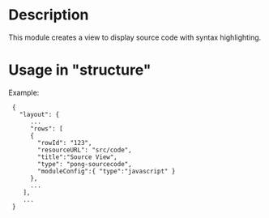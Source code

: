 # Description
This module creates a view to display source code with syntax highlighting. 

# Usage in "structure"
Example:

	 {
	   "layout": {
	      ...
	      "rows": [
	      {
	        "rowId": "123",
	        "resourceURL": "src/code",
	        "title":"Source View",
	        "type": "pong-sourcecode",
	        "moduleConfig":{ "type":"javascript" }
	      },
	      ...
	    ],
	    ...
	 }
